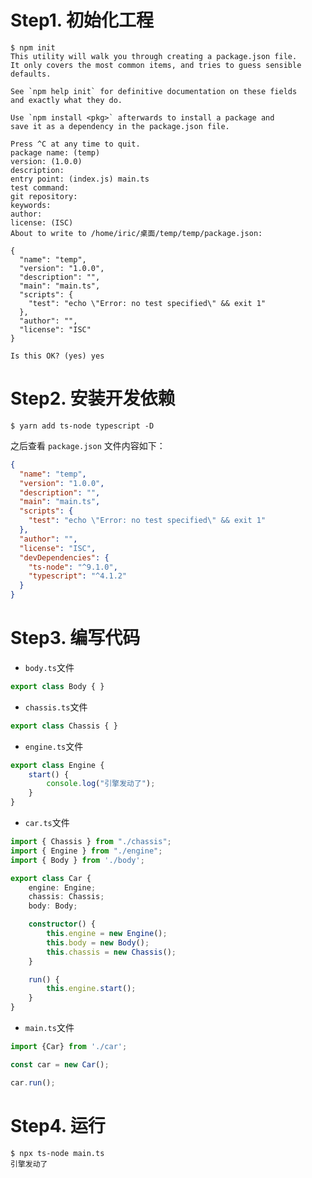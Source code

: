 # Step1. 初始化工程

``` shell
$ npm init
This utility will walk you through creating a package.json file.
It only covers the most common items, and tries to guess sensible defaults.

See `npm help init` for definitive documentation on these fields
and exactly what they do.

Use `npm install <pkg>` afterwards to install a package and
save it as a dependency in the package.json file.

Press ^C at any time to quit.
package name: (temp) 
version: (1.0.0) 
description: 
entry point: (index.js) main.ts
test command: 
git repository: 
keywords: 
author: 
license: (ISC) 
About to write to /home/iric/桌面/temp/temp/package.json:

{
  "name": "temp",
  "version": "1.0.0",
  "description": "",
  "main": "main.ts",
  "scripts": {
    "test": "echo \"Error: no test specified\" && exit 1"
  },
  "author": "",
  "license": "ISC"
}

Is this OK? (yes) yes
```

# Step2. 安装开发依赖

``` shell
$ yarn add ts-node typescript -D
```

之后查看 `package.json` 文件内容如下：

``` json
{
  "name": "temp",
  "version": "1.0.0",
  "description": "",
  "main": "main.ts",
  "scripts": {
    "test": "echo \"Error: no test specified\" && exit 1"
  },
  "author": "",
  "license": "ISC",
  "devDependencies": {
    "ts-node": "^9.1.0",
    "typescript": "^4.1.2"
  }
}
```

# Step3. 编写代码

* `body.ts`文件

``` typescript
export class Body { }
```

* `chassis.ts`文件

``` typescript
export class Chassis { }
```

* `engine.ts`文件

``` typescript
export class Engine {
    start() {
        console.log("引擎发动了");
    }
}
```

* `car.ts`文件

``` typescript
import { Chassis } from "./chassis";
import { Engine } from "./engine";
import { Body } from './body';

export class Car {
    engine: Engine;
    chassis: Chassis;
    body: Body;

    constructor() {
        this.engine = new Engine();
        this.body = new Body();
        this.chassis = new Chassis();
    }

    run() {
        this.engine.start();
    }
}
```

* `main.ts`文件

``` typescript
import {Car} from './car';

const car = new Car();

car.run();
```

# Step4. 运行

``` shell
$ npx ts-node main.ts
引擎发动了
```
